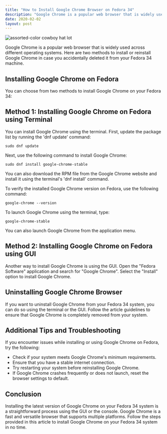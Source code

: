 ```yaml
---
title: "How to Install Google Chrome Browser on Fedora 34"
description: "Google Chrome is a popular web browser that is widely used across different operating systems. Here are two methods to install or reinstall Google Chrome in case you accidentally deleted it from your Fedora 34 machine."
date: 2020-02-02
layout: post
---
```


<article>
  <img alt="assorted-color cowboy hat lot" src="https://images.unsplash.com/photo-1529958030586-3aae4ca485ff?crop=entropy&amp;cs=tinysrgb&amp;fit=max&amp;fm=jpg&amp;ixid=Mnw0NDU0ODN8MHwxfHNlYXJjaHwxfHxIb3clMjB0byUyMEluc3RhbGwlMjBHb29nbGUlMjBDaHJvbWUlMjBCcm93c2VyJTIwb24lMjBGZWRvcmElMjAzNHxlbnwwfDB8fHwxNjgzNjYwOTY5&amp;ixlib=rb-4.0.3&amp;q=80&amp;w=1080"/>
  <p>Google Chrome is a popular web browser that is widely used across different operating systems. Here are two methods to install or reinstall Google Chrome in case you accidentally deleted it from your Fedora 34 machine.</p>
  <h2>Installing Google Chrome on Fedora</h2>
  <p>You can choose from two methods to install Google Chrome on your Fedora 34:</p>
  <h2>Method 1: Installing Google Chrome on Fedora using Terminal</h2>
  <p>You can install Google Chrome using the terminal. First, update the package list by running the 'dnf update' command:</p>
  <code>sudo dnf update</code>
  <p>Next, use the following command to install Google Chrome:</p>
  <code>sudo dnf install google-chrome-stable</code>
  <p>You can also download the RPM file from the Google Chrome website and install it using the terminal's 'dnf install' command.</p>
  <p>To verify the installed Google Chrome version on Fedora, use the following command:</p>
  <code>google-chrome --version</code>
  <p>To launch Google Chrome using the terminal, type:</p>
  <code>google-chrome-stable</code>
  <p>You can also launch Google Chrome from the application menu.</p>
  <h2>Method 2: Installing Google Chrome on Fedora using GUI</h2>
  <p>Another way to install Google Chrome is using the GUI. Open the "Fedora Software" application and search for "Google Chrome". Select the "Install" option to install Google Chrome.</p>
  <h2>Uninstalling Google Chrome Browser</h2>
  <p>If you want to uninstall Google Chrome from your Fedora 34 system, you can do so using the terminal or the GUI. Follow the article guidelines to ensure that Google Chrome is completely removed from your system.</p>
  <h2>Additional Tips and Troubleshooting</h2>
  <p>If you encounter issues while installing or using Google Chrome on Fedora, try the following:</p>
  <ul>
    <li>Check if your system meets Google Chrome's minimum requirements.</li>
    <li>Ensure that you have a stable internet connection.</li>
    <li>Try restarting your system before reinstalling Google Chrome.</li>
    <li>If Google Chrome crashes frequently or does not launch, reset the browser settings to default.</li>
  </ul>
  <h2>Conclusion</h2>
  <p>Installing the latest version of Google Chrome on your Fedora 34 system is a straightforward process using the GUI or the console. Google Chrome is a fast and versatile browser that supports multiple platforms. Follow the steps provided in this article to install Google Chrome on your Fedora 34 system in no time.</p>
</article>